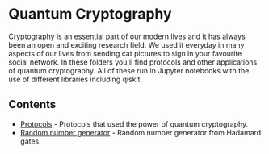 # Quantum Cryptography
Cryptography is an essential part of our modern lives and it has always been an open and exciting research field. We used it everyday in many aspects of our lives from sending cat pictures to sign in your favourite social network. In these folders you'll find protocols and other applications of quantum cryptography. All of these run in Jupyter notebooks with the use of different libraries including qiskit.

## Contents

* [Protocols](Protocols) - Protocols that used the power of quantum cryptography.
* [Random number generator](Random%20Number%20Generator) - Random number generator from Hadamard gates.
